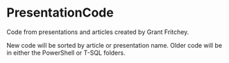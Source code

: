 # PresentationCode
Code from presentations and articles created by Grant Fritchey. 

New code will be sorted by article or presentation name. Older code will be in either the PowerShell or T-SQL folders.
